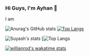 ### Hi Guys, I'm Ayhan 👋

I am
<!--
**Ayhaan/Ayhaan** is a ✨ _special_ ✨ repository because its `README.md` (this file) appears on your GitHub profile.

Here are some ideas to get you started:

- 🔭 I’m currently working on ...
- 🌱 I’m currently learning ...
- 👯 I’m looking to collaborate on ...
- 🤔 I’m looking for help with ...
- 💬 Ask me about ...
- 📫 How to reach me: ...
- 😄 Pronouns: ...
- ⚡ Fun fact: ...
-->


![Anurag's GitHub stats](https://github-readme-stats.vercel.app/api?username=ayhaan&show_icons=true&theme=dracula)
[![Top Langs](https://github-readme-stats.vercel.app/api/top-langs/?username=ayhaan&layout=compact&theme=dracula)](https://github.com/anuraghazra/github-readme-stats)


![Suyash's stats](https://github-readme-stats.vercel.app/api?username=ayhaan&count_private=true&show_icons=true&theme=dracula)
[![Top Langs](https://github-readme-stats.vercel.app/api/top-langs/?username=ayhaan&show_icons=true&theme=dracula)


[![willianrod's wakatime stats](https://github-readme-stats.vercel.app/api/wakatime?username=Ayhan)](https://github.com/anuraghazra/github-readme-stats)







